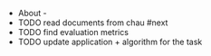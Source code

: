 - About -
- TODO read documents from chau #next
- TODO find evaluation metrics
- TODO update application + algorithm for the task
